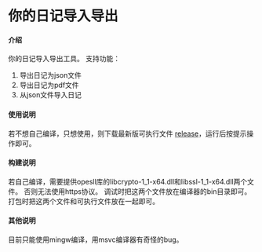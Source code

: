 # 你的日记导入导出

#### 介绍
你的日记导入导出工具。
支持功能：
1. 导出日记为json文件
2. 导出日记为pdf文件
3. 从json文件导入日记


#### 使用说明

若不想自己编译，只想使用，则下载最新版可执行文件 [release](https://gitee.com/xx2211/nideriji_export_import/attach_files/1061230/download/nideriji_export_release0.9.exe)，运行后按提示操作即可。

#### 构建说明
若自己编译，需要提供opesll库的libcrypto-1_1-x64.dll和libssl-1_1-x64.dll两个文件。
否则无法使用https协议。
调试时把这两个文件放在编译器的bin目录即可。
打包时把这两个文件和可执行文件放在一起即可。

#### 其他说明
目前只能使用mingw编译，用msvc编译器有奇怪的bug。
